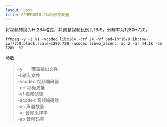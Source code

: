 ```yaml
---
layout: post
title: FFMPEG转H.264视频及截图
---
```


将视频转换为H.264格式，并调整视频比例为16:9，分辨率为1280*720。

```
ffmpeg -y -i %1 -vcodec libx264 -crf 24 -vf pad=ih*16/9:ih:(ow-iw)/2:0:black,scale=1280:720 -acodec libvo_aacenc -ac 2 -ar 44.1k -ab 128k  %2
```

参数
> -y&emsp;&emsp;覆盖输出文件    
> -i        输入文件    
> -vcodec   视频编码器    
> -crf      视频质量  
> -vf       视频滤镜        
> -acodec   音频编码器    
> -ac       声道数量    
> -ar       音频采样率   
> -ab       音频码率    
